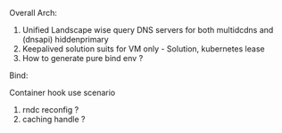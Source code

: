 
Overall Arch:
1. Unified Landscape wise query DNS servers for both multidcdns and (dnsapi) hiddenprimary
2. Keepalived solution suits for VM only - Solution, kubernetes lease
3. How to generate pure bind env ? 

Bind: 

Container hook use scenario
1. rndc reconfig  ? 
2. caching handle ?